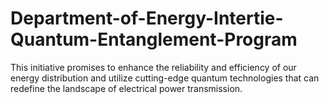 # Department-of-Energy-Intertie-Quantum-Entanglement-Program
This initiative promises to enhance the reliability and efficiency of our energy distribution and utilize cutting-edge quantum technologies that can redefine the landscape of electrical power transmission.
